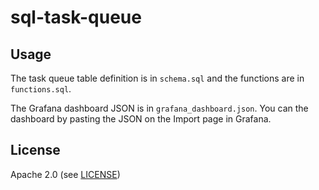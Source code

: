 # sql-task-queue

## Usage

The task queue table definition is in `schema.sql` and the functions are in `functions.sql`.

The Grafana dashboard JSON is in `grafana_dashboard.json`. You can the dashboard by pasting
the JSON on the Import page in Grafana.

## License

Apache 2.0 (see [LICENSE](https://github.com/ShiftLeftSecurity/sql-task-queue/blob/master/LICENSE))

